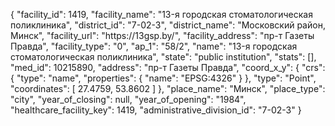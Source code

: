 {
    "facility_id": 1419,
    "facility_name": "13-я городская стоматологическая поликлиника",
    "district_id": "7-02-3",
    "district_name": "Московский район, Минск",
    "facility_url": "https:\/\/13gsp.by\/",
    "facility_address": "пр-т Газеты Правда",
    "facility_type": "0",
    "ap_1": "58\/2",
    "name": "13-я городская стоматологическая поликлиника",
    "state": "public institution",
    "stats": [],
    "med_id": 10215890,
    "address": "пр-т Газеты Правда",
    "coord_x_y": {
        "crs": {
            "type": "name",
            "properties": {
                "name": "EPSG:4326"
            }
        },
        "type": "Point",
        "coordinates": [
            27.4759,
            53.8602
        ]
    },
    "place_name": "Минск",
    "place_type": "city",
    "year_of_closing": null,
    "year_of_opening": "1984",
    "healthcare_facility_key": 1419,
    "administrative_division_id": "7-02-3"
}